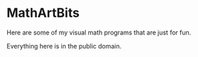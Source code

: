 # MathArtBits

Here are some of my visual math programs that are just for fun. 

Everything here is in the public domain.